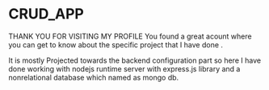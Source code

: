 # CRUD_APP

THANK YOU FOR VISITING MY PROFILE 
You found a great acount where you can get to know about the specific project that I have done .


It is mostly Projected towards the backend configuration part so here I have done working with nodejs runtime server with express.js library and a nonrelational database 
which named as mongo db.
